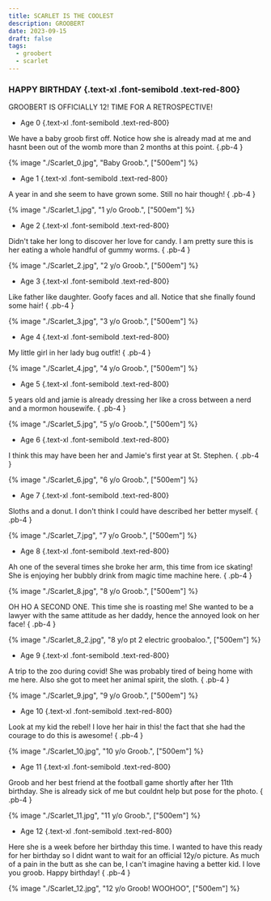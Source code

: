 ```yaml
---
title: SCARLET IS THE COOLEST
description: GROOBERT
date: 2023-09-15
draft: false
tags:
  - groobert
  - scarlet
---
```


### HAPPY BIRTHDAY {.text-xl .font-semibold .text-red-800}

GROOBERT IS OFFICIALLY 12! TIME FOR A RETROSPECTIVE!

-  Age 0 {.text-xl .font-semibold .text-red-800}

We have a baby groob first off. Notice how she is already mad at me and hasnt been out of the womb more than 2 months at this point. {.pb-4 }

{% image "./Scarlet_0.jpg", "Baby Groob.", ["500em"] %}

- Age 1 {.text-xl .font-semibold .text-red-800}

A year in and she seem to have grown some. Still no hair though! { .pb-4 }

{% image "./Scarlet_1.jpg", "1 y/o Groob.", ["500em"] %}

- Age 2 {.text-xl .font-semibold .text-red-800}

Didn't take her long to discover her love for candy. I am pretty sure this is her eating a whole handful of gummy worms. { .pb-4 }

{% image "./Scarlet_2.jpg", "2 y/o Groob.", ["500em"] %}

- Age 3 {.text-xl .font-semibold .text-red-800}

Like father like daughter. Goofy faces and all. Notice that she finally found some hair! { .pb-4 }

{% image "./Scarlet_3.jpg", "3 y/o Groob.", ["500em"] %}

- Age 4 {.text-xl .font-semibold .text-red-800}

My little girl in her lady bug outfit! { .pb-4 }

{% image "./Scarlet_4.jpg", "4 y/o Groob.", ["500em"] %}

- Age 5 {.text-xl .font-semibold .text-red-800}

5 years old and jamie is already dressing her like a cross between a nerd and a mormon housewife. { .pb-4 }

{% image "./Scarlet_5.jpg", "5 y/o Groob.", ["500em"] %}

- Age 6 {.text-xl .font-semibold .text-red-800}

I think this may have been her and Jamie's first year at St. Stephen. { .pb-4 }

{% image "./Scarlet_6.jpg", "6 y/o Groob.", ["500em"] %}

- Age 7 {.text-xl .font-semibold .text-red-800}

Sloths and a donut. I don't think I could have described her better myself. { .pb-4 }

{% image "./Scarlet_7.jpg", "7 y/o Groob.", ["500em"] %}

- Age 8 {.text-xl .font-semibold .text-red-800}

Ah one of the several times she broke her arm, this time from ice skating! She is enjoying her bubbly drink from magic time machine here. { .pb-4 }

{% image "./Scarlet_8.jpg", "8 y/o Groob.", ["500em"] %}

OH HO A SECOND ONE. This time she is roasting me! She wanted to be a lawyer with the same attitude as her daddy, hence the annoyed look on her face! { .pb-4 }

{% image "./Scarlet_8_2.jpg", "8 y/o pt 2 electric groobaloo.", ["500em"] %}

- Age 9 {.text-xl .font-semibold .text-red-800}

A trip to the zoo during covid! She was probably tired of being home with me here. Also she got to meet her animal spirit, the sloth. { .pb-4 }

{% image "./Scarlet_9.jpg", "9 y/o Groob.", ["500em"] %}

- Age 10 {.text-xl .font-semibold .text-red-800}

Look at my kid the rebel! I love her hair in this! the fact that she had the courage to do this is awesome! { .pb-4 }

{% image "./Scarlet_10.jpg", "10 y/o Groob.", ["500em"] %}

- Age 11 {.text-xl .font-semibold .text-red-800}

Groob and her best friend at the football game shortly after her 11th birthday. She is already sick of me but couldnt help but pose for the photo. { .pb-4 }

{% image "./Scarlet_11.jpg", "11 y/o Groob.", ["500em"] %}

- Age 12 {.text-xl .font-semibold .text-red-800}

Here she is a week before her birthday this time. I wanted to have this ready for her birthday so I didnt want to wait for an official 12y/o picture. As much of a pain in the butt as she can be, I can't imagine having a better kid. I love you groob. Happy birthday! { .pb-4 }

{% image "./Scarlet_12.jpg", "12 y/o Groob! WOOHOO", ["500em"] %}

